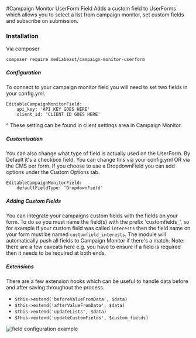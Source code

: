 #Campaign Monitor UserForm Field
Adds a custom field to UserForms which allows you to select a
list from campaign monitor, set custom fields and subscribe on submission.

### Installation
Via composer
```
composer require mediabeast/campaign-monitor-userform
```
##### Configuration
To connect to your campaign monitor field you will need to set two fields in your config.yml.
```
EditableCampaignMonitorField:
    api_key: 'API KEY GOES HERE'
    client_id: 'CLIENT ID GOES HERE'
```
^ These setting can be found in client settings area in Campaign Monitor.

##### Customisation
You can also change what type of field is actually used on the UserForm.
By Default it's a checkbox field. You can change this via your config.yml OR via the CMS per form.
If you choose to use a DropdownField you can add options under the Custom Options tab.
```
EditableCampaignMonitorField:
    defaultFieldType: 'DropdownField'
```

##### Adding Custom Fields
You can integrate your campaigns custom fields with the fields on your form.
To do so you must name the field(s) with the prefix 'customfields_', so for example if your custom field was
called `interests` then the field name on your form must be named `customfield_interests`.
The module will automatically push all fields to Campaign Monitor if there's a match.
Note: there are a few caveats here e.g. you have to ensure if a field is required then it needs to be required at both ends.

##### Extensions
There are a few extension hooks which can be useful to handle data before and after saving throughout the process.
+ `$this->extend('beforeValueFromData', $data)`
+ `$this->extend('afterValueFromData', $data)`
+ `$this->extend('updateLists', $data)`
+ `$this->extend('updateCustomFields', $custom_fields)`


![field configuration example](http://i.imgur.com/3mBgSRq.png)
